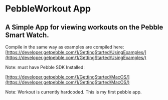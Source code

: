 PebbleWorkout App
=================

A Simple App for viewing workouts on the Pebble Smart Watch.
-------------------------------

Compile in the same way as examples are compiled here:
[https://developer.getpebble.com/1/GettingStarted/UsingExamples/](https://developer.getpebble.com/1/GettingStarted/UsingExamples/)

Note: must have Pebble SDK Installed:

[https://developer.getpebble.com/1/GettingStarted/MacOS/](https://developer.getpebble.com/1/GettingStarted/MacOS/)

Note: Workout is currently hardcoded.
This is my first pebble app.